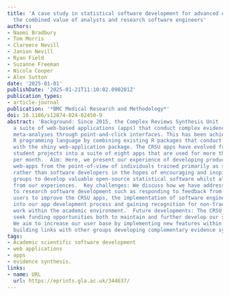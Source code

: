 ```yaml
---
title: 'A case study in statistical software development for advanced evidence synthesis:
  the combined value of analysts and research software engineers'
authors:
- Naomi Bradbury
- Tom Morris
- Clareece Nevill
- Janion Nevill
- Ryan Field
- Suzanne Freeman
- Nicola Cooper
- Alex Sutton
date: '2025-01-01'
publishDate: '2025-01-21T11:10:02.090201Z'
publication_types:
- article-journal
publication: '*BMC Medical Research and Methodology*'
doi: 10.1186/s12874-024-02450-9
abstract: 'Background: Since 2015, the Complex Reviews Synthesis Unit (CRSU) has developed
  a suite of web-based applications (apps) that conduct complex evidence synthesis
  meta-analyses through point-and-click interfaces. This has been achieved in the
  R programming language by combining existing R packages that conduct meta-analysis
  with the shiny web-application package. The CRSU apps have evolved from two short-term
  student projects into a suite of eight apps that are used for more than 3,000 h
  per month.  Aim: Here, we present our experience of developing production grade
  web-apps from the point-of-view of individuals trained primarily as statisticians
  rather than software developers in the hopes of encouraging and inspiring other
  groups to develop valuable open-source statistical software whilst also learning
  from our experiences.  Key challenges: We discuss how we have addressed challenges
  to research software development such as responding to feedback from our real-world
  users to improve the CRSU apps, the implementation of software engineering principles
  into our app development process and gaining recognition for non-traditional research
  work within the academic environment.  Future developments: The CRSU continues to
  seek funding opportunities both to maintain and further develop our shiny apps.
  We aim to increase our user base by implementing new features within the apps and
  building links with other groups developing complementary evidence synthesis tools.'
tags:
- Academic scientific software development
- web applications
- apps
- evidence synthesis.
links:
- name: URL
  url: https://eprints.gla.ac.uk/344637/
---
```

